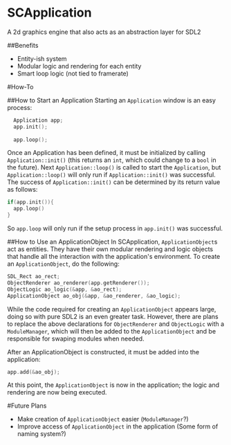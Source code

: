 # SCApplication
A 2d graphics engine that also acts as an abstraction layer for SDL2


##Benefits
- Entity-ish system
- Modular logic and rendering for each entity
- Smart loop logic (not tied to framerate)


#How-To

##How to Start an Application
Starting an `Application` window is an easy process:

```C++
  Application app;
  app.init();
  
  app.loop();
```

Once an Application has been defined, it must be initialized by calling `Application::init()` (this returns an `int`, which could change to a `bool` in the future). Next `Application::loop()` is called to start the `Application`, but `Application::loop()` will only run if `Application::init()` was successful. The success of `Application::init()` can be determined by its return value as follows:

```C++
if(app.init()){
  app.loop()
}
```

So `app.loop` will only run if the setup process in `app.init()` was successful.


##How to Use an ApplicationObject
In SCApplication, `ApplicationObject`s act as entities. They have their own modular rendering and logic objects that handle all the interaction with the application's environment. To create an `ApplicationObject`, do the following:

```C++
SDL_Rect ao_rect;
ObjectRenderer ao_renderer(app.getRenderer());
ObjectLogic ao_logic(&app, &ao_rect);
ApplicationObject ao_obj(&app, &ao_renderer, &ao_logic);
```

While the code required for creating an `ApplicationObject` appears large, doing so with pure SDL2 is an even greater task. However, there are plans to replace the above declarations for `ObjectRenderer` and `ObjectLogic` with a `ModuleManager`, which will then be added to the `ApplicationObject` and be responsible for swaping modules when needed.

After an ApplicationObject is constructed, it must be added into the application:

```C++
app.add(&ao_obj);
```

At this point, the `ApplicationObject` is now in the application; the logic and rendering are now being executed. 

#Future Plans
- Make creation of `ApplicationObject` easier (`ModuleManager`?)
- Improve access of `ApplicationObject` in the application (Some form of naming system?)
